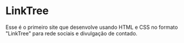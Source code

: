 # LinkTree
Esse é o primeiro site  que desenvolve usando HTML e CSS no formato "LinkTree" para rede sociais e divulgação de contado.
